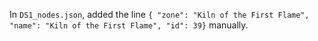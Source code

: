 In `DS1_nodes.json`, added the line `{ "zone": "Kiln of the First Flame", "name": "Kiln of the First Flame", "id": 39}` manually.
